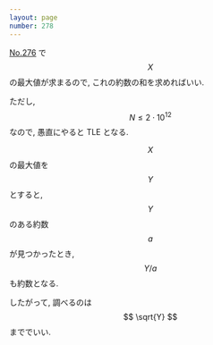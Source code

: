 ```yaml
---
layout: page
number: 278
---
```

[No.276](y0276.html) で $$ X $$ の最大値が求まるので, これの約数の和を求めればいい.

ただし, $$ N \leq 2 \cdot 10^{12} $$ なので, 愚直にやると TLE となる.

$$ X $$ の最大値を $$ Y $$ とすると, $$ Y $$ のある約数 $$ a $$ が見つかったとき, $$ Y/a $$ も約数となる.

したがって, 調べるのは $$ \sqrt{Y} $$ まででいい.
